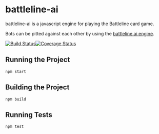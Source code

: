 battleline-ai
=============

battleline-ai is a javascript engine for playing the Battleline card game. 

Bots can be pitted against each other by using the [battleline ai engine](https://bitbucket.org/patrick_viafore/battlelineaiengine). 

[![Build Status](https://travis-ci.org/grantpatten/battleline-ai.svg?branch=master)](https://travis-ci.org/grantpatten/battleline-ai)[![Coverage Status](https://coveralls.io/repos/github/grantpatten/battleline-ai/badge.svg)](https://coveralls.io/github/grantpatten/battleline-ai)

Running the Project
-------------------

```
npm start
```

Building the Project
--------------------

```
npm build
```

Running Tests
-------------

```
npm test
```
